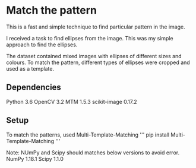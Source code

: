# Match the pattern

This is a fast and simple technique to find particular pattern in the image.

I received a task to find ellipses from the image. This was my simple approach to find the ellipses. 

The dataset contained mixed images with ellipses of different sizes and colours.  To match the pattern, different types of ellipses were cropped and used as a template. 

## Dependencies
Python 3.6
OpenCV 3.2
MTM 1.5.3
scikit-image 0.17.2


## Setup 
To match the patterns, used Multi-Template-Matching
''' 
pip install Multi-Template-Matching
'''

Note: NUmPy and Scipy should matches below versions to avoid error.
NumPy 1.18.1
Scipy 1.1.0
